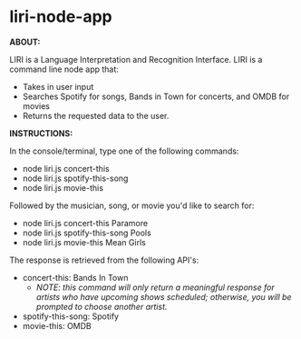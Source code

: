 # liri-node-app
**ABOUT:**

LIRI is a Language Interpretation and Recognition Interface. LIRI is a command line node app that:
  * Takes in user input
  * Searches Spotify for songs, Bands in Town for concerts, and OMDB for movies
  * Returns the requested data to the user.

**INSTRUCTIONS:**

In the console/terminal, type one of the following commands:
   * node liri.js concert-this
   * node liri.js spotify-this-song
   * node liri.js movie-this

Followed by the musician, song, or movie you'd like to search for:
   * node liri.js concert-this Paramore
   * node liri.js spotify-this-song Pools
   * node liri.js movie-this Mean Girls

The response is retrieved from the following API's:
   * concert-this: Bands In Town
     * _NOTE: this command will only return a meaningful response for artists who have upcoming shows scheduled; otherwise, you will be prompted to choose another artist._
   * spotify-this-song: Spotify
   * movie-this: OMDB
